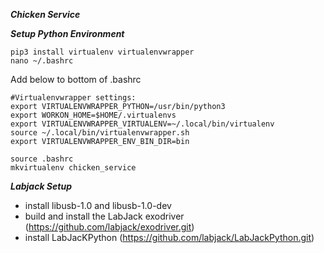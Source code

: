 ***Chicken Service***

***Setup Python Environment***
```
pip3 install virtualenv virtualenvwrapper
nano ~/.bashrc
```
Add below to bottom of .bashrc
```
#Virtualenvwrapper settings:
export VIRTUALENVWRAPPER_PYTHON=/usr/bin/python3
export WORKON_HOME=$HOME/.virtualenvs
export VIRTUALENVWRAPPER_VIRTUALENV=~/.local/bin/virtualenv
source ~/.local/bin/virtualenvwrapper.sh
export VIRTUALENVWRAPPER_ENV_BIN_DIR=bin

```
```
source .bashrc
mkvirtualenv chicken_service
```
***Labjack Setup***
- install libusb-1.0 and libusb-1.0-dev
- build and install the LabJack exodriver (https://github.com/labjack/exodriver.git)
- install LabJacKPython (https://github.com/labjack/LabJackPython.git)



